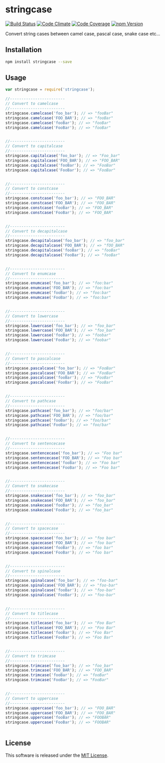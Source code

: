 stringcase
==========

<!---
This file is generated by ape-tmpl. Do not update manually.
--->

<!-- Badge Start -->
<a name="badges"></a>

[![Build Status][bd_travis_shield_url]][bd_travis_url]
[![Code Climate][bd_codeclimate_shield_url]][bd_codeclimate_url]
[![Code Coverage][bd_codeclimate_coverage_shield_url]][bd_codeclimate_url]
[![npm Version][bd_npm_shield_url]][bd_npm_url]

[bd_repo_url]: https://github.com/okunishinishi/node-stringcase
[bd_travis_url]: http://travis-ci.org/okunishinishi/node-stringcase
[bd_travis_shield_url]: http://img.shields.io/travis/okunishinishi/node-stringcase.svg?style=flat
[bd_license_url]: https://github.com/okunishinishi/node-stringcase/blob/master/LICENSE
[bd_codeclimate_url]: http://codeclimate.com/github/okunishinishi/node-stringcase
[bd_codeclimate_shield_url]: http://img.shields.io/codeclimate/github/okunishinishi/node-stringcase.svg?style=flat
[bd_codeclimate_coverage_shield_url]: http://img.shields.io/codeclimate/coverage/github/okunishinishi/node-stringcase.svg?style=flat
[bd_gemnasium_url]: https://gemnasium.com/okunishinishi/node-stringcase
[bd_gemnasium_shield_url]: https://gemnasium.com/okunishinishi/node-stringcase.svg
[bd_npm_url]: http://www.npmjs.org/package/stringcase
[bd_npm_shield_url]: http://img.shields.io/npm/v/stringcase.svg?style=flat
[bd_bower_badge_url]: https://img.shields.io/bower/v/stringcase.svg?style=flat

<!-- Badge End -->


<!-- Description Start -->
<a name="description"></a>

Convert string cases between camel case, pascal case, snake case etc...

<!-- Description End -->




<!-- Sections Start -->
<a name="sections"></a>

<!-- Section from "doc/guides/01.Installation.md.hbs" Start -->

<a name="section-doc-guides-01-installation-md"></a>
Installation
-----

```bash
npm install stringcase --save
```


<!-- Section from "doc/guides/01.Installation.md.hbs" End -->

<!-- Section from "doc/guides/02.Usage.md.hbs" Start -->

<a name="section-doc-guides-02-usage-md"></a>
Usage
-------

```Javascript
var stringcase = require('stringcase');

//------------------------
// Convert to camelcase
//------------------------
stringcase.camelcase('foo_bar'); // => "fooBar"
stringcase.camelcase('FOO_BAR'); // => "fooBar"
stringcase.camelcase('fooBar'); // => "fooBar"
stringcase.camelcase('FooBar'); // => "fooBar"


//------------------------
// Convert to capitalcase
//------------------------
stringcase.capitalcase('foo_bar'); // => "Foo_bar"
stringcase.capitalcase('FOO_BAR'); // => "FOO_BAR"
stringcase.capitalcase('fooBar'); // => "FooBar"
stringcase.capitalcase('FooBar'); // => "FooBar"


//------------------------
// Convert to constcase
//------------------------
stringcase.constcase('foo_bar'); // => "FOO_BAR"
stringcase.constcase('FOO_BAR'); // => "FOO_BAR"
stringcase.constcase('fooBar'); // => "FOO_BAR"
stringcase.constcase('FooBar'); // => "FOO_BAR"


//------------------------
// Convert to decapitalcase
//------------------------
stringcase.decapitalcase('foo_bar'); // => "foo_bar"
stringcase.decapitalcase('FOO_BAR'); // => "fOO_BAR"
stringcase.decapitalcase('fooBar'); // => "fooBar"
stringcase.decapitalcase('FooBar'); // => "fooBar"


//------------------------
// Convert to enumcase
//------------------------
stringcase.enumcase('foo_bar'); // => "foo:bar"
stringcase.enumcase('FOO_BAR'); // => "foo:bar"
stringcase.enumcase('fooBar'); // => "foo:bar"
stringcase.enumcase('FooBar'); // => "foo:bar"


//------------------------
// Convert to lowercase
//------------------------
stringcase.lowercase('foo_bar'); // => "foo_bar"
stringcase.lowercase('FOO_BAR'); // => "foo_bar"
stringcase.lowercase('fooBar'); // => "foobar"
stringcase.lowercase('FooBar'); // => "foobar"


//------------------------
// Convert to pascalcase
//------------------------
stringcase.pascalcase('foo_bar'); // => "FooBar"
stringcase.pascalcase('FOO_BAR'); // => "FooBar"
stringcase.pascalcase('fooBar'); // => "FooBar"
stringcase.pascalcase('FooBar'); // => "FooBar"


//------------------------
// Convert to pathcase
//------------------------
stringcase.pathcase('foo_bar'); // => "foo/bar"
stringcase.pathcase('FOO_BAR'); // => "foo/bar"
stringcase.pathcase('fooBar'); // => "foo/bar"
stringcase.pathcase('FooBar'); // => "foo/bar"


//------------------------
// Convert to sentencecase
//------------------------
stringcase.sentencecase('foo_bar'); // => "Foo bar"
stringcase.sentencecase('FOO_BAR'); // => "Foo bar"
stringcase.sentencecase('fooBar'); // => "Foo bar"
stringcase.sentencecase('FooBar'); // => "Foo bar"


//------------------------
// Convert to snakecase
//------------------------
stringcase.snakecase('foo_bar'); // => "foo_bar"
stringcase.snakecase('FOO_BAR'); // => "foo_bar"
stringcase.snakecase('fooBar'); // => "foo_bar"
stringcase.snakecase('FooBar'); // => "foo_bar"


//------------------------
// Convert to spacecase
//------------------------
stringcase.spacecase('foo_bar'); // => "foo bar"
stringcase.spacecase('FOO_BAR'); // => "foo bar"
stringcase.spacecase('fooBar'); // => "foo bar"
stringcase.spacecase('FooBar'); // => "foo bar"


//------------------------
// Convert to spinalcase
//------------------------
stringcase.spinalcase('foo_bar'); // => "foo-bar"
stringcase.spinalcase('FOO_BAR'); // => "foo-bar"
stringcase.spinalcase('fooBar'); // => "foo-bar"
stringcase.spinalcase('FooBar'); // => "foo-bar"


//------------------------
// Convert to titlecase
//------------------------
stringcase.titlecase('foo_bar'); // => "Foo Bar"
stringcase.titlecase('FOO_BAR'); // => "Foo Bar"
stringcase.titlecase('fooBar'); // => "Foo Bar"
stringcase.titlecase('FooBar'); // => "Foo Bar"


//------------------------
// Convert to trimcase
//------------------------
stringcase.trimcase('foo_bar'); // => "foo_bar"
stringcase.trimcase('FOO_BAR'); // => "FOO_BAR"
stringcase.trimcase('fooBar'); // => "fooBar"
stringcase.trimcase('FooBar'); // => "FooBar"


//------------------------
// Convert to uppercase
//------------------------
stringcase.uppercase('foo_bar'); // => "FOO_BAR"
stringcase.uppercase('FOO_BAR'); // => "FOO_BAR"
stringcase.uppercase('fooBar'); // => "FOOBAR"
stringcase.uppercase('FooBar'); // => "FOOBAR"



```



<!-- Section from "doc/guides/02.Usage.md.hbs" End -->


<!-- Sections Start -->


<!-- LICENSE Start -->
<a name="license"></a>

License
-------
This software is released under the [MIT License](https://github.com/okunishinishi/node-stringcase/blob/master/LICENSE).

<!-- LICENSE End -->


